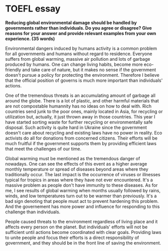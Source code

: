 # TOEFL essay

**Reducing global environmental damage should be handled by governments rather
than individuals. Do you agree or disagree? Give reasons for your answer and
provide relevant examples from your own experience. (35 words)**

Environmental dangers induced by humans activity is a common problem for all
governments and humans without regard to residence. Everyone suffers from global
warming, massive air pollution and lots of garbage produced by humans. One can
change living habits, become more eco-friendly and take care of nature, but
it makes no sense if the government doesn't pursue a policy for protecting the
environment. Therefore I believe that the official position of governs is much
more important than individuals' actions.

One of the tremendous threats is an accumulating amount of garbage all around
the globe. There is a lot of plastic, and other harmful materials that are not
compostable humannity has no ideas on how to deal with. Rich countries send junk
to the poor ones, mainly located in Asia, for recycling or utilization but,
actually, it just thrown away in those countries. This year I have started
sorting waste for further recycling or environmentally safe disposal. Such
activity is quite hard in Ukraine since the government doesn't care about
recycling and existing laws have no power in reality. Eco activists do all for
donations from concerned citizens. Their efforts will be much fruitful if the
government supports them by providing efficient laws that meet the challenges of
our time.

Global warming must be mentioned as the tremendous danger of nowadays. One can
see the effects of this event as a higher average monthly temperature or
spread of diseases beyond areas where they traditionally occur. The last impact
is the occurrence of viruses or illnesses typical for tropics in areas where
they have not ever encountered. It's a massive problem as people don't have
immunity to these diseases. As for me, I see results of global warming when
months usually followed by rains, winds, and low temperatures turn out to be
warmer than previously. It's a bad sign denoting that people must act to prevent
hardening this problem. And the governement has more power and influence for
responding to this challenge than individuals.

People caused threats to the environment regardless of living place and it
affects every person on the planet. But individuals' efforts will not be sufficient
until actions become coordinated with clear goals. Providing laws to unite
people and focus their efforts is a direct responsibility of government, and
they should be in the front line of saving the environment.
